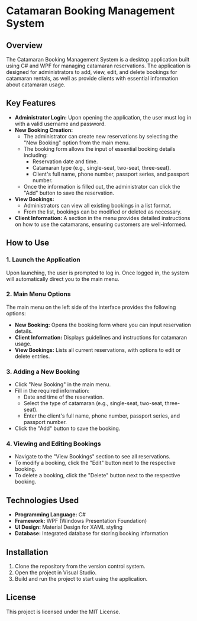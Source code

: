 
# Catamaran Booking Management System

## Overview
The Catamaran Booking Management System is a desktop application built using C# and WPF for managing catamaran reservations. The application is designed for administrators to add, view, edit, and delete bookings for catamaran rentals, as well as provide clients with essential information about catamaran usage.

## Key Features
- **Administrator Login:** Upon opening the application, the user must log in with a valid username and password.
- **New Booking Creation:**
  - The administrator can create new reservations by selecting the "New Booking" option from the main menu.
  - The booking form allows the input of essential booking details including:
    - Reservation date and time.
    - Catamaran type (e.g., single-seat, two-seat, three-seat).
    - Client's full name, phone number, passport series, and passport number.
  - Once the information is filled out, the administrator can click the "Add" button to save the reservation.
- **View Bookings:**
  - Administrators can view all existing bookings in a list format.
  - From the list, bookings can be modified or deleted as necessary.
- **Client Information:** A section in the menu provides detailed instructions on how to use the catamarans, ensuring customers are well-informed.

## How to Use

### 1. Launch the Application
Upon launching, the user is prompted to log in. Once logged in, the system will automatically direct you to the main menu.

### 2. Main Menu Options
The main menu on the left side of the interface provides the following options:
- **New Booking:** Opens the booking form where you can input reservation details.
- **Client Information:** Displays guidelines and instructions for catamaran usage.
- **View Bookings:** Lists all current reservations, with options to edit or delete entries.

### 3. Adding a New Booking
- Click "New Booking" in the main menu.
- Fill in the required information:
  - Date and time of the reservation.
  - Select the type of catamaran (e.g., single-seat, two-seat, three-seat).
  - Enter the client's full name, phone number, passport series, and passport number.
- Click the "Add" button to save the booking.

### 4. Viewing and Editing Bookings
- Navigate to the "View Bookings" section to see all reservations.
- To modify a booking, click the "Edit" button next to the respective booking.
- To delete a booking, click the "Delete" button next to the respective booking.

## Technologies Used
- **Programming Language:** C#
- **Framework:** WPF (Windows Presentation Foundation)
- **UI Design:** Material Design for XAML styling
- **Database:** Integrated database for storing booking information

## Installation
1. Clone the repository from the version control system.
2. Open the project in Visual Studio.
3. Build and run the project to start using the application.

## License
This project is licensed under the MIT License.
